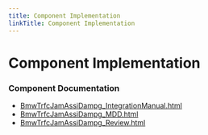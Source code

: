```yaml
---
title: Component Implementation
linkTitle: Component Implementation
---
```


# Component Implementation
### Component Documentation

- [BmwTrfcJamAssiDampg_IntegrationManual.html](doc/BmwTrfcJamAssiDampg_IntegrationManual.html)
- [BmwTrfcJamAssiDampg_MDD.html](doc/BmwTrfcJamAssiDampg_MDD.html)
- [BmwTrfcJamAssiDampg_Review.html](doc/BmwTrfcJamAssiDampg_Review.html)

